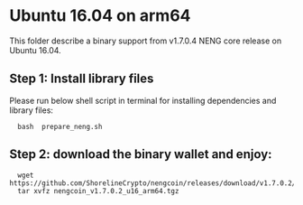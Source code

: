 # Ubuntu 16.04 on arm64 

This folder describe a binary support from v1.7.0.4 NENG core release on Ubuntu 16.04.

## Step 1: Install library files
Please run below shell script in terminal for installing dependencies and library files:
```
  bash  prepare_neng.sh
```

## Step 2: download the binary wallet and enjoy:
```
  wget  https://github.com/ShorelineCrypto/nengcoin/releases/download/v1.7.0.2/nengcoin_v1.7.0.2_u16_arm64.tgz
  tar xvfz nengcoin_v1.7.0.2_u16_arm64.tgz
```
